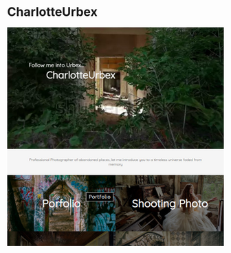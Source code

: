# CharlotteUrbex

![charlotte](https://github.com/louiscasciodev/CharlotteUrbex/blob/master/charlotte-urbex.jpg)

